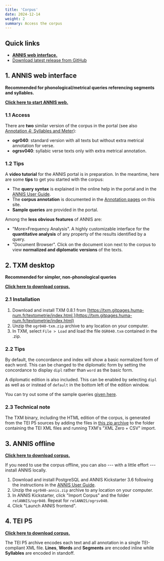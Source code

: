 ```yaml
---
title: 'Corpus'
date: 2024-12-14
weight: 2
summary: Access the corpus
---
```


## Quick links

+ [__ANNIS web interface.__](http://www.ogr-corpus.org/annis-gui-3.6.0)
+ [Download latest release from GitHub](https://github.com/rainsfordtm/ogr/releases)

## 1. ANNIS web interface

__Recommended for phonological/metrical queries referencing segments and syllables.__

[__Click here to start ANNIS web.__](http://www.ogr-corpus.org/annis-gui-3.6.0)

### 1.1 Access

There are __two__ similar version of the corpus in the portal (see also [Annotation 4: Syllables and Meter](/docs/annotation-sylls)):
+ __ogr040__: standard version with all texts but without extra metrical annotation for verse.
+ __ogrsv040__: syllabic verse texts only with extra metrical annotation.

### 1.2 Tips

A __video tutorial__ for the ANNIS portal is in preparation. In the meantime, here are some __tips__ to get you started with
the corpus:

+ The __query syntax__ is explained in the online help in the portal and in the [ANNIS User Guide](http://korpling.github.io/ANNIS/3.6/user-guide/index.html).
+ The __corpus annotation__ is documented in the [Annotation pages](/docs/annotation) on this site. 
+ __Sample queries__ are provided in the portal.

Among the __less obvious features__ of ANNIS are:
+ "More>Frequency Analysis". A highly customizable interface for the __quantitative analysis__ of any property of the
results identified by a query.
+ "Document Browser". Click on the document icon next to the corpus to view __normalized and diplomatic versions__ of the
texts.

## 2. TXM desktop

__Recommended for simpler, non-phonological queries__

[__Click here to download corpus.__](https://github.com/rainsfordtm/ogr/releases/download/ogr040/ogr040-txm.zip)

### 2.1 Installation

1. Download and install TXM 0.8.1 from 
[https://txm.gitpages.huma-num.fr/textometrie/index.html.](https://txm.gitpages.huma-num.fr/textometrie/index.html)
1. Unzip the `ogr040-txm.zip` archive to any location on your computer.
1. In TXM, select `File > Load` and load the file `OGR040.txm` contained in the .zip.

### 2.2 Tips

By default, the concordance and index will show a basic normalized form of each word.
This can be changed to the diplomatic form by setting the concordance to display
`dipl` rather than `word` as the basic form.

A diplomatic edition is also included. This can be enabled by selecting `dipl` as
well as or instead of `default` in the bottom left of the edition window.

You can try out some of the sample queries [given here](/docs/sample-queries).

### 2.3 Technical note

The TXM binary, including the HTML edition of the corpus, is generated from the TEI P5
sources by adding the files in [this zip archive](https://github.com/rainsfordtm/ogr/releases/download/ogr040/ogr040-txm-import.zip) to the
folder containing the TEI XML files and running TXM's "XML Zero + CSV" import.

## 3. ANNIS offline

[__Click here to download corpus.__](https://github.com/rainsfordtm/ogr/releases/download/ogr040/ogr040-annis.zip)

If you need to use the corpus offline, you can also --- with a little effort --- install ANNIS locally.

1. Download and install PostgreSQL and ANNIS Kickstarter 3.6 following the instructions in the [ANNIS User Guide](http://korpling.github.io/ANNIS/3.6/user-guide/installation-kickstarter.html).
1. Unzip the `ogr040-annis.zip` archive to any location on your computer.
1. In ANNIS Kickstarter, click "Import Corpus" and the folder `relANNIS/ogr040`. Repeat for `relANNIS/ogrsv040`.
1. Click "Launch ANNIS frontend".

## 4. TEI P5

[__Click here to download corpus.__](https://github.com/rainsfordtm/ogr/releases/download/ogr040/ogr040-tei.zip)

The TEI P5 archive encodes each text and all annotation in a single TEI-compliant XML
file. __Lines__, __Words__ and __Segments__ are encoded inline while __Syllables__ are
encoded in standoff.
